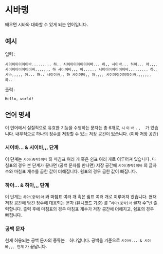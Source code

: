 # 시바랭

배우면 시바와 대화할 수 있게 되는 언어입니다.

## 예시

입력 :
```
시이이이이이이바......... 하.. 시이이이이이이이바... 하,, 시이바... 하아... 아,,,, 시이이이이이이이바,,,,,,, 하 시이이바,,, 아...... 시이이이이이이이바......... 하.. 시바,,,,, 아... 하.. 시이이바,, 하 시이이바,, 아,,,, 시이이이이이이이바,,,,,,, 하..
```

출력 :
```
Hello, world!
```

## 언어 명세

이 언어에서 실질적으로 유효한 기능을 수행하는 문자는 총 6개로, `시` `이` `바` `.` `,` ` ` 가 있습니다. 내부적으로 하나의 정수를 저장할 수 있는 저장 공간이 있습니다. (이하 저장 공간)

### 시이바... & 시이바,,, 단계

이 단계는 `시이(중략)이바` 와 마침표 여러 개 혹은 쉼표 여러 개로 이루어져 있습니다. 마침표의 경우 본 단계가 끝나면 (공백 문자를 만나면) 저장 공간에 `시이(중략)이바` 의 글자 수와 마침표 개수를 곱한 값이 더해집니다. 쉼표의 경우 곱한 값이 빠집니다.

### 하아... & 하아,,, 단계

이 단계는 `하아(중략)아` 와 마침표 여러 개 혹은 쉼표 여러 개로 이루어져 있습니다. 현재 저장 공간에 담긴 정수에 대응되는 문자 (유니코드 기준) 를 "`하아(중략)아` 글자 수"번 출력합니다. 출력 후에 마침표의 경우 마침표 개수가 저장 공간에 더해지고, 쉼표의 경우 빠집니다.

### 공백 문자

현재 허용되는 공백 문자의 종류는 ` `  하나입니다. 공백을 기준으로 `시이바... & 시이바,,, 단계` 가 끝납니다.